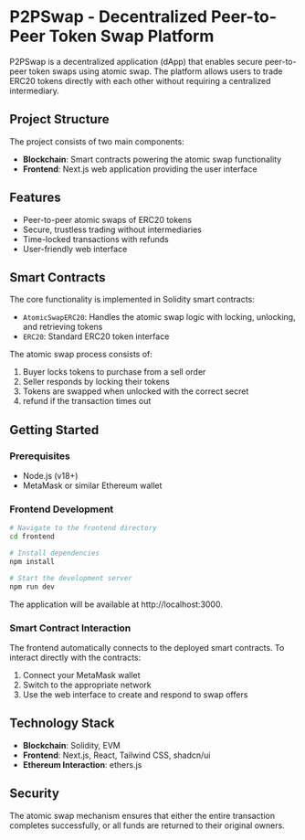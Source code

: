 # P2PSwap - Decentralized Peer-to-Peer Token Swap Platform

P2PSwap is a decentralized application (dApp) that enables secure peer-to-peer token swaps using atomic swap. The platform allows users to trade ERC20 tokens directly with each other without requiring a centralized intermediary.

## Project Structure

The project consists of two main components:

- **Blockchain**: Smart contracts powering the atomic swap functionality
- **Frontend**: Next.js web application providing the user interface

## Features

- Peer-to-peer atomic swaps of ERC20 tokens
- Secure, trustless trading without intermediaries
- Time-locked transactions with refunds
- User-friendly web interface

## Smart Contracts

The core functionality is implemented in Solidity smart contracts:

- `AtomicSwapERC20`: Handles the atomic swap logic with locking, unlocking, and retrieving tokens
- `ERC20`: Standard ERC20 token interface

The atomic swap process consists of:
1. Buyer locks tokens to purchase from a sell order
2. Seller responds by locking their tokens
3. Tokens are swapped when unlocked with the correct secret
4. refund if the transaction times out

## Getting Started

### Prerequisites

- Node.js (v18+)
- MetaMask or similar Ethereum wallet

### Frontend Development

```bash
# Navigate to the frontend directory
cd frontend

# Install dependencies
npm install

# Start the development server
npm run dev
```

The application will be available at http://localhost:3000.

### Smart Contract Interaction

The frontend automatically connects to the deployed smart contracts. To interact directly with the contracts:

1. Connect your MetaMask wallet
2. Switch to the appropriate network
3. Use the web interface to create and respond to swap offers

## Technology Stack

- **Blockchain**: Solidity, EVM
- **Frontend**: Next.js, React, Tailwind CSS, shadcn/ui
- **Ethereum Interaction**: ethers.js

## Security

The atomic swap mechanism ensures that either the entire transaction completes successfully, or all funds are returned to their original owners.


